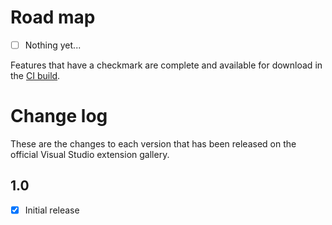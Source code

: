# Road map

- [ ] Nothing yet...

Features that have a checkmark are complete and available for
download in the
[CI build](http://vsixgallery.com/extension/0a987da3-4577-4eec-aaa9-a4c2cdd5d22b/).

# Change log

These are the changes to each version that has been released
on the official Visual Studio extension gallery.

## 1.0

- [x] Initial release
